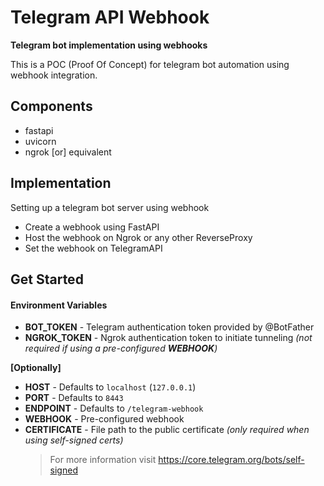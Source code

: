 # Telegram API Webhook

**Telegram bot implementation using webhooks**

This is a POC (Proof Of Concept) for telegram bot automation using webhook integration.

## Components
- fastapi
- uvicorn
- ngrok [or] equivalent

## Implementation
Setting up a telegram bot server using webhook
- Create a webhook using FastAPI
- Host the webhook on Ngrok or any other ReverseProxy
- Set the webhook on TelegramAPI

## Get Started

#### Environment Variables
- **BOT_TOKEN** - Telegram authentication token provided by @BotFather
- **NGROK_TOKEN** - Ngrok authentication token to initiate tunneling _(not required if using a pre-configured **WEBHOOK**)_

**[Optionally]**
- **HOST** - Defaults to `localhost` (`127.0.0.1`)
- **PORT** - Defaults to `8443`
- **ENDPOINT** - Defaults to `/telegram-webhook`
- **WEBHOOK** - Pre-configured webhook
- **CERTIFICATE** - File path to the public certificate _(only required when using self-signed certs)_
  > For more information visit https://core.telegram.org/bots/self-signed
